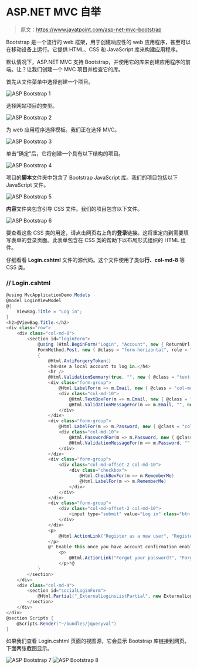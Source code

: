 # ASP.NET MVC 自举

> 原文：<https://www.javatpoint.com/asp-net-mvc-bootstrap>

Bootstrap 是一个流行的 web 框架，用于创建响应性的 web 应用程序，甚至可以在移动设备上运行。它提供 HTML、CSS 和 JavaScript 库来构建应用程序。

默认情况下，ASP.NET MVC 支持 Bootstrap，并使用它的库来创建应用程序的前端。让？让我们创建一个 MVC 项目并检查它的库。

首先从文件菜单中选择创建一个项目。

![ASP Bootstrap 1](img/204404f7270a15b40595dbf7cb33d2b0.png)

选择网站项目的类型。

![ASP Bootstrap 2](img/db7155a498e7f0d1980792032435c2cd.png)

为 web 应用程序选择模板。我们正在选择 MVC。

![ASP Bootstrap 3](img/e2058a587d33a953ff67262218b07b4a.png)

单击“确定”后，它将创建一个具有以下结构的项目。

![ASP Bootstrap 4](img/9097a475f633168a71db576cc914b69d.png)

项目的**脚本**文件夹中包含了 Bootstrap JavaScript 库。我们的项目包括以下 JavaScript 文件。

![ASP Bootstrap 5](img/4d8bd669b6fe4f9b0b4ed5fb91011c2d.png)

**内容**文件夹包含引导 CSS 文件。我们的项目包含以下文件。

![ASP Bootstrap 6](img/96018cf0aa33b0ff74849a8098c0ffec.png)

要查看这些 CSS 类的用途，请点击网页右上角的**登录**链接。这将重定向到需要填写表单的登录页面。此表单包含在 CSS 类的帮助下以布局形式组织的 HTML 组件。

仔细看看 **Login.cshtml** 文件的源代码。这个文件使用了类似**行、col-md-8** 等 CSS 类。

### // Login.cshtml

```cs
@using MvcApplicationDemo.Models
@model LoginViewModel
@{
    ViewBag.Title = "Log in";
}
<h2>@ViewBag.Title.</h2>
<div class="row">
    <div class="col-md-8">
        <section id="loginForm">
            @using (Html.BeginForm("Login", "Account", new { ReturnUrl = ViewBag.ReturnUrl }, 
            FormMethod.Post, new { @class = "form-horizontal", role = "form" }))
            {
                @Html.AntiForgeryToken()
                <h4>Use a local account to log in.</h4>
                <hr />
                @Html.ValidationSummary(true, "", new { @class = "text-danger" })
                <div class="form-group">
                    @Html.LabelFor(m => m.Email, new { @class = "col-md-2 control-label" })
                    <div class="col-md-10">
                        @Html.TextBoxFor(m => m.Email, new { @class = "form-control" })
                        @Html.ValidationMessageFor(m => m.Email, "", new { @class = "text-danger" })
                    </div>
                </div>
                <div class="form-group">
                    @Html.LabelFor(m => m.Password, new { @class = "col-md-2 control-label" })
                    <div class="col-md-10">
                        @Html.PasswordFor(m => m.Password, new { @class = "form-control" })
                        @Html.ValidationMessageFor(m => m.Password, "", new { @class = "text-danger" })
                    </div>
                </div>
                <div class="form-group">
                    <div class="col-md-offset-2 col-md-10">
                        <div class="checkbox">
                            @Html.CheckBoxFor(m => m.RememberMe)
                            @Html.LabelFor(m => m.RememberMe)
                        </div>
                    </div>
                </div>
                <div class="form-group">
                    <div class="col-md-offset-2 col-md-10">
                        <input type="submit" value="Log in" class="btn btn-default" />
                    </div>
                </div>
                <p>
                    @Html.ActionLink("Register as a new user", "Register")
                </p>
                @* Enable this once you have account confirmation enabled for password reset functionality
                    <p>
                        @Html.ActionLink("Forgot your password?", "ForgotPassword")
                    </p>*@
            }
        </section>
    </div>
    <div class="col-md-4">
        <section id="socialLoginForm">
            @Html.Partial("_ExternalLoginsListPartial", new ExternalLoginListViewModel { ReturnUrl = ViewBag.ReturnUrl })
        </section>
    </div>
</div>
@section Scripts {
    @Scripts.Render("~/bundles/jqueryval")
}

```

如果我们查看 Login.cshtml 页面的视图源，它会显示 Bootstrap 库链接到网页。下面两张截图显示。

![ASP Bootstrap 7](img/4efb253fb38bbfefe7fdf5f58c156b36.png)
![ASP Bootstrap 8](img/c2c45a52d43d45be3ce3c0072faf0814.png)